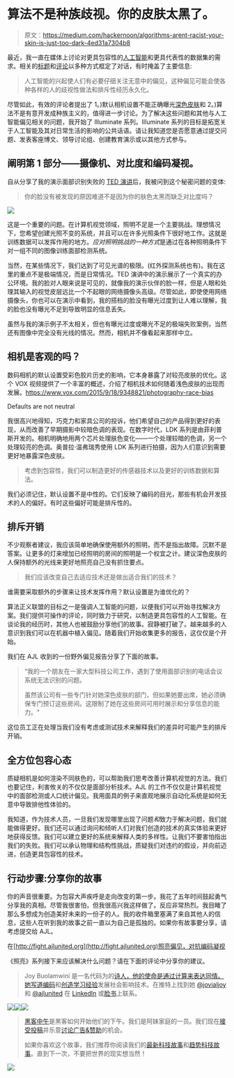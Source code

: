 # 算法不是种族歧视。你的皮肤太黑了。

> 原文：<https://medium.com/hackernoon/algorithms-arent-racist-your-skin-is-just-too-dark-4ed31a7304b8>

最近，我一直在媒体上讨论对更具包容性的[人工智能](https://hackernoon.com/tagged/artificial-intelligence)和更具代表性的数据集的需求。相关的[标题](http://www.bbc.com/news/technology-39533308)和[评论](https://www.theguardian.com/technology/2017/may/28/joy-buolamwini-when-algorithms-are-racist-facial-recognition-bias)以多种方式框定了对话，有时掩盖了主要信息:

> 人工智能的兴起使人们有必要仔细关注无意中的偏见，这种偏见可能会使各种各样的人的歧视性做法和排斥性经历永久化。

尽管如此，有效的评论者提出了 1。)默认相机设置不能正确曝光[深色皮肤](https://hackernoon.com/tagged/dark-skin)和 2。)算法不是有意开发成种族主义的，值得进一步讨论。为了解决这些问题和其他与人工智能偏见相关的问题，我开始了 Illuminate 系列。Illuminate 系列的目标是拓宽关于人工智能及其对日常生活的影响的公共话语。请让我知道您是否愿意通过提交问题、发表客座博文、领导讨论组、创建教育演示或以其他方式参与。

## **阐明第 1 部分——摄像机、对比度和编码凝视。**

自从分享了我的演示面部识别失败的 [TED 演讲](https://www.ted.com/talks/joy_buolamwini_how_i_m_fighting_bias_in_algorithms)后，我被问到这个秘密问题的变体:

> 你的脸没有被发现的原因难道不是因为你的肤色太黑而缺乏对比度吗？

![](img/f22dc5fe03ab4e8c4d49825b4ef79241.png)

这是一个重要的问题。在计算机视觉领域，照明不足是一个主要挑战。理想情况下，您希望创建光照不变的系统，并且可以在许多光照条件下很好地工作。这就是训练数据可以发挥作用的地方。*应对照明挑战的一种方式*是通过在各种照明条件下对一组不同的图像训练面部检测系统。

当然，在某些情况下，我们达到了可见光谱的极限。(红外探测系统也有)。我在这里的重点不是极端情况，而是日常情况。TED 演讲中的演示展示了一个真实的办公环境。我的脸对人眼来说是可见的，就像我的演示伙伴的脸一样，但是人眼和处理其输入的视觉皮层远比一个不起眼的网络摄像头高级。尽管如此，即使使用网络摄像头，你也可以在演示中看到，我的搭档的脸没有曝光过度到让人难以理解，我的脸也没有曝光不足到导致明显的信息丢失。

虽然与我的演示例子不太相关，但也有曝光过度或曝光不足的极端失败案例，当然还有图像中完全没有光线的情况。然而，相机并不像看起来那样中立。

## 相机是客观的吗？

数码相机的默认设置受彩色胶片历史的影响，它本身暴露了对较亮皮肤的优化。这个 VOX 视频提供了一个丰富的概述，介绍了相机技术如何随着浅色皮肤的出现而发展。https://www.vox.com/2015/9/18/9348821/photography-race-bias

Defaults are not neutral

我很高兴地得知，巧克力和家具公司的投诉，他们希望自己的产品得到更好的表现，从而改善了早期摄影中较暗色调的表现。在数字时代，LDK 系列是由菲利普斯开发的。相机明确地用两个芯片处理肤色变化——一个处理较暗的色调，另一个处理较亮的色调。奥普拉·温弗瑞秀使用 LDK 系列进行拍摄，因为人们意识到需要更好地暴露深色皮肤。

> 考虑到包容性，我们可以制造更好的传感器技术以及更好的训练数据和算法。

我们必须记住，默认设置不是中性的。它们反映了编码的目光，那些有机会开发技术的人的偏好。有时这些偏好可能是排斥性的。

## **排斥开销**

不少观察者建议，我应该简单地确保使用额外的照明，而不是指出故障。沉默不是答案。让更多的灯来增加已经照明的房间的照明是一个权宜之计。建议深色皮肤的人保持额外的光线来更好地照亮自己没有抓住要点。

> 我们应该改变自己去适应技术还是做出适合我们的技术？

谁需要采取额外的步骤来让技术发挥作用？默认设置是为谁优化的？

算法正义联盟的目标之一是强调人工智能的问题，以便我们可以开始寻找解决方案。我们提供可操作的评论，同时致力于研究，以制造更具包容性的人工智能。在谈论我的经历时，其他人也被鼓励分享他们的故事。寂静被打破了。越来越多的人意识到我们可以在机器中植入偏见。随着我们开始收集更多的报告，这仅仅是个开始。

我们在 AJL 收到的一份野外偏见报告分享了下面的故事。

> “我的一个朋友在一家大型科技公司工作，遇到了使用面部识别的电话会议系统无法识别的问题。
> 
> 虽然该公司有一些专门针对她深色皮肤的部门，但如果她要出席，她必须确保专门预订这些房间。这限制了她在这些房间可用时展示和分享信息的能力。"

这位员工正在处理当我们没有考虑或测试技术来解释我们的差异时可能产生的排斥开销。

## **全方位包容心态**

质疑相机是如何渲染不同肤色的，可以帮助我们思考改善计算机视觉的方法。我们也要记住，利害攸关的不仅仅是面部分析技术。AJL 的工作不仅仅是计算机视觉中的面部检测或人口统计偏见。我用面具的例子来直观地展示自动化系统是如何无意中导致排他性体验的。

我知道，作为技术人员，一旦我们发现哪里出现了问题*和*致力于解决问题，我们就能做得更好。我们还可以通过询问和倾听人们对我们创造的技术的真实体验来更好地获得反馈。我们可以建立更好的系统来解释人类的多样性。让我们不要害怕指出我们的失败。我们可以承认物理和结构性挑战，质疑我们对违约的假设，并向前迈进，创造更具包容性的技术。

## **行动步骤:分享你的故事**

你的声音很重要。为包容大声疾呼是走向改变的第一步。我花了五年时间鼓起勇气分享我的真相。尽管我很害怕，但我很高兴我这样做了。反应非常热烈。我目睹了那么多想成为创造美好未来的一份子的人。我的收件箱里塞满了来自其他人的信息，这些人在听到我的故事之前一直以为自己是孤独的。如果你有故事要分享，请考虑提交给 AJL。

在[http://fight.ajlunited.org](http://fight.ajlunited.org)照亮偏见，对抗编码凝视

《照亮》系列接下来应该解决什么问题？请在下面的评论中分享你的建议。

> Joy Buolamwini 是一名代码为的[诗人，他的使命是通过计算来表达同情。她写道](http://www.poetofcode.com)[编码](/@Joy.Buolamwini/incoding-in-the-beginning-4e2a5c51a45d)和[创造学习经验](http://www.code4rights.org)发展社会影响技术。在推特上找到她 [@jovialjoy](http://www.twitter.com/jovialjoy) 和 [@ajlunited](http://www.twitter.com/ajlunited) 在 [LinkedIn](https://www.linkedin.com/in/buolamwini) 或[脸书](http://facebook.com/ajlunited)上联系。

[![](img/50ef4044ecd4e250b5d50f368b775d38.png)](http://bit.ly/HackernoonFB)[![](img/979d9a46439d5aebbdcdca574e21dc81.png)](https://goo.gl/k7XYbx)[![](img/2930ba6bd2c12218fdbbf7e02c8746ff.png)](https://goo.gl/4ofytp)

> [黑客中午](http://bit.ly/Hackernoon)是黑客如何开始他们的下午。我们是阿妹家庭的一员。我们现在[接受投稿](http://bit.ly/hackernoonsubmission)并乐意[讨论广告&赞助](mailto:partners@amipublications.com)的机会。
> 
> 如果你喜欢这个故事，我们推荐你阅读我们的[最新科技故事](http://bit.ly/hackernoonlatestt)和[趋势科技故事](https://hackernoon.com/trending)。直到下一次，不要把世界的现实想当然！

![](img/be0ca55ba73a573dce11effb2ee80d56.png)